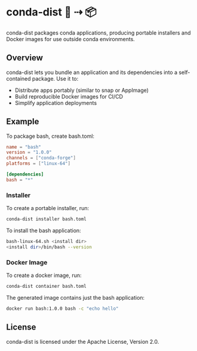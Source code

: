 # conda-dist 🐍 ⇢ 📦

conda-dist packages conda applications, producing portable installers and Docker images for use outside conda environments.

## Overview

conda-dist lets you bundle an application and its dependencies into a self-contained package.
Use it to:
* Distribute apps portably (similar to snap or AppImage)
* Build reproducible Docker images for CI/CD
* Simplify application deployments

## Example

To package bash, create bash.toml:

```toml
name = "bash"
version = "1.0.0"
channels = ["conda-forge"]
platforms = ["linux-64"]

[dependencies]
bash = "*"
```

### Installer

To create a portable installer, run:

```bash
conda-dist installer bash.toml
```

To install the bash application:

```bash
bash-linux-64.sh <install dir>
<install dir>/bin/bash --version
```

### Docker Image

To create a docker image, run:

```bash
conda-dist container bash.toml
```

The generated image contains just the bash application:

```bash
docker run bash:1.0.0 bash -c "echo hello"
```

## License

conda-dist is licensed under the Apache License, Version 2.0.
